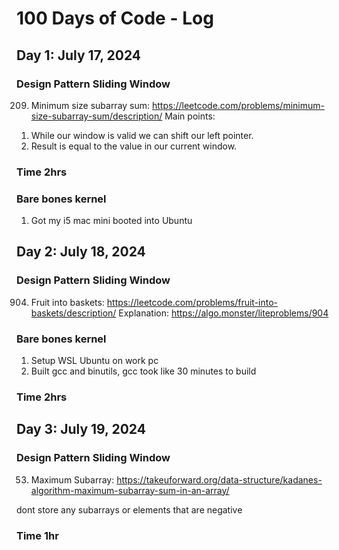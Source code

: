 # 100 Days of Code - Log
## Day 1: July 17, 2024
### Design Pattern Sliding Window
209. Minimum size subarray sum: https://leetcode.com/problems/minimum-size-subarray-sum/description/
Main points:
1) While our window is valid we can shift our left pointer.
2) Result is equal to the value in our current window.
### Time 2hrs
### Bare bones kernel
1) Got my i5 mac mini booted into Ubuntu

## Day 2: July 18, 2024
### Design Pattern Sliding Window
904. Fruit into baskets: https://leetcode.com/problems/fruit-into-baskets/description/
Explanation: https://algo.monster/liteproblems/904

### Bare bones kernel
1) Setup WSL Ubuntu on work pc
2) Built gcc and binutils, gcc took like 30 minutes to build
### Time 2hrs
## Day 3: July 19, 2024
### Design Pattern Sliding Window
53. Maximum Subarray: https://takeuforward.org/data-structure/kadanes-algorithm-maximum-subarray-sum-in-an-array/

dont store any subarrays or elements that are negative
### Time 1hr